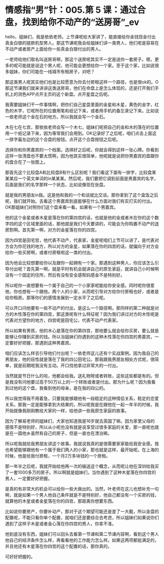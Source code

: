 # 情感指“男”针：005.第 5 课：通过合盘，找到给你不动产的“送房哥”_ev

hello，姐妹们，我是依依老师。上节课呢给大家讲了，能直接给你金钱现金付出真金白银的提款机型男人。那这节课呢我会给姐妹们讲一类男人，他们呢是容易在不动产或者房产上面给你一些真金白银付出的男人。

一老师给他们取名叫送房哥啊，那这个送房呢其实不一定是送你一套房子。嗯，更多的呢可能就是说这个男人呢，他可能会更想给你一个家。至于这个家，比如说很多姐妹，你们可能在一线城市有租房子，对吧？

那这类男人呢其实他们也是比较愿意为你去付房租这样一个路径，也是很ok的。O那这节课我们就来讲讲这类送房哥，他们在命盘上是怎么体现的，还是打开我们手机上的测色APP点开主页的这个新盘。点开星盘之后呢。

我需要姐妹们干一件事情啊，把你们自己星盘里面的金星和木星，黄色的金字，红色的木字，它呢所在的位置用笔和纸记下来，或者用手机的备忘录记下来。比如说一依老师这个金在石的地方。所以我就会写一个金石。

木在七在七宫，那依依老师会写一个木七，姐妹们呢把自己的金和木的落在的位置用一个纸记录下来，因为等常我们会用到。OK记录好了之后呢，咱们点击上面这一排字最左边的这个合盘的按钮。点开这个合盘按钮之后呢。

选择你和你男嘉宾的一个档案。选择好之后呢，你就会得到这样一张心牌。你看到这样一张清盘也不要太慌啊，因为他其实很简单，他呢就是说把你男嘉宾的盘跟你的盘合在了一张图上。

那首先这个比较盘A和比较盘B有什么区别呢？我们看这下面有一排字，比较盘某某某应一个英文单词的in某某某。然后呢，我们要把它调到前面是男嘉宾的名字，后面是我们的名字那样一个状态，比如说像现在张盘。

就是我的男朋友in我。这是他和我的一个和谈就比交谈。那你拿到了这个盒饭之后呢，我们就开始。去看这个男嘉宾到底能够在什么方面对我们有实打实的付出。OK那姐妹们对照你们这个盘来看一看。如果有一个男嘉宾。

他的这个金星或者木星是落在你的第四宫的话，也就是他的金或者木在你的这个数字四的这个区域里面的话，那他就是我们今天要讲的，可能会为你购置不动产的送房割啊。首先第一啊，对方的金星落在你的四宫。

因为四宫是田宅宫，他代表不动产，代表家，金星呢咱们上节可以讲了，是代表对方会为你花钱的地方，所以对方的金星，如果落在你的四宫的话，就偏向于对方会给你一些买房啊，或者付房租啦这一类的付出。

因为他会比较想要给你以及跟你一起拥有一个家。那遇到这种男人，你应该怎么引导付出呢？首先第一啊，就是平时有机会就讲自己的原生家庭，就讲自己小时候啊没有一个固定的住所，然后有没有安全感帮妈感金不是特别好。

所以呢你一直想要有一个属于自己的一个小家家呢能给你安全感。同时呢你很爱他，你也想有一个跟他。两个人的小家，从而呢引导对方给你付房租也好，或者是给你租房。那等你们的感情发展到一定水平了之后呢。

可以开口问他要有一些不动产的付出，是这么一个路径啊。那同样的第二种就是对方的木性落在你的第四宫，那这类呢有什么特征呢？因为我们讲过对方的木性呢是代表对方望你的地方，四宫呢是田宅公，代表不动产代表家。

所以如果有男孩，他的木心是落在你的第四宫，那他要么就会给你买房，要么就是能够让你赚到买房的钱。所以当姐妹们你遇到的这种木性落在你四宫的男嘉宾，一定要好好把握，那遇到这种男嘉宾。

咱们应该怎么样去引导他们付出呢？一依老师这儿还有个实战案例。因为我自己的男朋友，他的目性就是落在了我的四公田宅公。那我跟我男朋友相处方式呢，很简单，就是前期呢我没有主动。开口找他拿过非常大的一付出。

当然就是节日什么的哈，他都会给我。送礼物呀或者转账，这些这些都是有的。但是我没有问他要过高于50万以上的一个转账或者是付出。那为什么呢？因为我看到过他的这个盘，我看到他的母亲，是在我的四公的。

所以我觉得我不用着急，只要我能够跟他有一段稳定的这种情侣关系，稳定的恋爱关系，那我一定是能够拿到大结果的，所以呢我是在跟他在一起一年半的时候，我开始就像我刚刚教给大家的一样，给他讲一些我原生家庭的故事。

因为了解易老师的姐妹们，大家也知道我是16岁就去英国了嘛。因为家里父母的感情不是特别好，所以从小呢也没有就是说享受过很多家庭的关爱，那一直呢也就是在一国他乡虽然有自己的房子，但是一直也在漂泊嘛。

所以呢我就给我男朋友讲这个故事。我就说我真的是很需要家家能给我安全感。我也希望能够跟他有一个属于我们两人的小家，那也就是这样，最开始呢。在上海的时候，他是给我付房租，一个月2万多块钱的一个房租。

那一年半之后呢，我就开始给他再一次的输送这个概念，从而呢让他在深圳给我买了一套1000多万的房子。所以啊就是姐妹们，当你遇到了这种木星落在你四宫的男人，一定要好好把握。

是真的有非常大的机会可以给你一些大做出的。当然，叶老师在这儿也想补充一句啊，就是如果一个男人他自己条件就是不是特别好，他自己都没有一个买房的钱，就算他的木星或者金星落在你的四宫，那距离你想要东西。

比如说你要房产，你要补动产，那对于这个期望可能还是差了一大截，所以金盘的配置呢，不能只看你单个配置，就咱们还是要综合去考虑，所以姐妹们如果说你们遇到了这样子木星或者金心落在你四宫的男人，你拿不准。

他到底没有东西，姐妹们可以回头去看第一节课和第二节课内容啊，看到这个男人他自己的经济条件怎么样，再看看他的工作能力怎么样。如果这两项都挺满足的，并且他还有木星落在你四宫的这个配置的话，那你真的。

可好好把握的。
